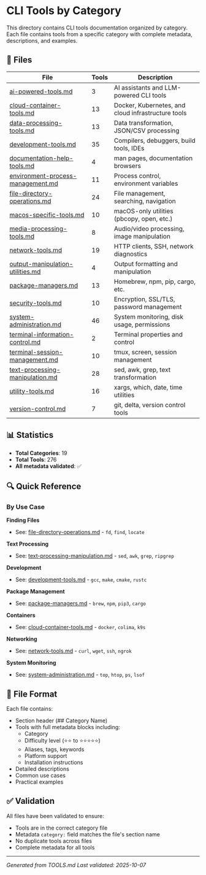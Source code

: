 # CLI Tools by Category

This directory contains CLI tools documentation organized by category. Each file contains tools from a specific category with complete metadata, descriptions, and examples.

## 📁 Files

| File | Tools | Description |
|------|-------|-------------|
| [ai-powered-tools.md](ai-powered-tools.md) | 3 | AI assistants and LLM-powered CLI tools |
| [cloud-container-tools.md](cloud-container-tools.md) | 13 | Docker, Kubernetes, and cloud infrastructure tools |
| [data-processing-tools.md](data-processing-tools.md) | 13 | Data transformation, JSON/CSV processing |
| [development-tools.md](development-tools.md) | 35 | Compilers, debuggers, build tools, IDEs |
| [documentation-help-tools.md](documentation-help-tools.md) | 4 | man pages, documentation browsers |
| [environment-process-management.md](environment-process-management.md) | 11 | Process control, environment variables |
| [file-directory-operations.md](file-directory-operations.md) | 24 | File management, searching, navigation |
| [macos-specific-tools.md](macos-specific-tools.md) | 10 | macOS-only utilities (pbcopy, open, etc.) |
| [media-processing-tools.md](media-processing-tools.md) | 8 | Audio/video processing, image manipulation |
| [network-tools.md](network-tools.md) | 19 | HTTP clients, SSH, network diagnostics |
| [output-manipulation-utilities.md](output-manipulation-utilities.md) | 4 | Output formatting and manipulation |
| [package-managers.md](package-managers.md) | 13 | Homebrew, npm, pip, cargo, etc. |
| [security-tools.md](security-tools.md) | 10 | Encryption, SSL/TLS, password management |
| [system-administration.md](system-administration.md) | 46 | System monitoring, disk usage, permissions |
| [terminal-information-control.md](terminal-information-control.md) | 2 | Terminal properties and control |
| [terminal-session-management.md](terminal-session-management.md) | 10 | tmux, screen, session management |
| [text-processing-manipulation.md](text-processing-manipulation.md) | 28 | sed, awk, grep, text transformation |
| [utility-tools.md](utility-tools.md) | 16 | xargs, which, date, time utilities |
| [version-control.md](version-control.md) | 7 | git, delta, version control tools |

## 📊 Statistics

- **Total Categories**: 19
- **Total Tools**: 276
- **All metadata validated**: ✅

## 🔍 Quick Reference

### By Use Case

**Finding Files**
- See: [file-directory-operations.md](file-directory-operations.md) - `fd`, `find`, `locate`

**Text Processing**
- See: [text-processing-manipulation.md](text-processing-manipulation.md) - `sed`, `awk`, `grep`, `ripgrep`

**Development**
- See: [development-tools.md](development-tools.md) - `gcc`, `make`, `cmake`, `rustc`

**Package Management**
- See: [package-managers.md](package-managers.md) - `brew`, `npm`, `pip3`, `cargo`

**Containers**
- See: [cloud-container-tools.md](cloud-container-tools.md) - `docker`, `colima`, `k9s`

**Networking**
- See: [network-tools.md](network-tools.md) - `curl`, `wget`, `ssh`, `ngrok`

**System Monitoring**
- See: [system-administration.md](system-administration.md) - `top`, `htop`, `ps`, `lsof`

## 📝 File Format

Each file contains:
- Section header (## Category Name)
- Tools with full metadata blocks including:
  - Category
  - Difficulty level (⭐⭐ to ⭐⭐⭐⭐⭐)
  - Aliases, tags, keywords
  - Platform support
  - Installation instructions
- Detailed descriptions
- Common use cases
- Practical examples

## ✅ Validation

All files have been validated to ensure:
- Tools are in the correct category file
- Metadata `category:` field matches the file's section name
- No duplicate tools across files
- Complete metadata for all tools

---

*Generated from TOOLS.md*
*Last validated: 2025-10-07*
